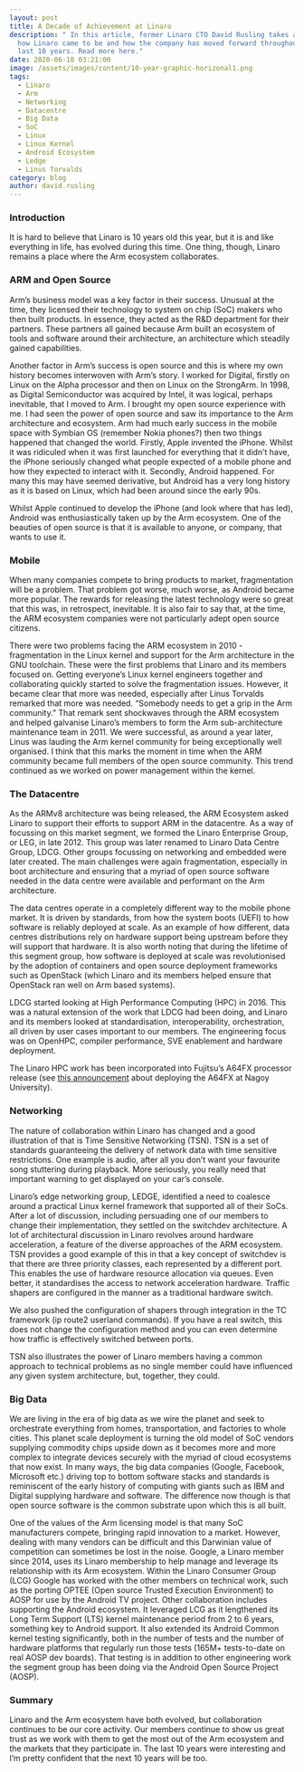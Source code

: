 ```yaml
---
layout: post
title: A Decade of Achievement at Linaro
description: " In this article, former Linaro CTO David Rusling takes a look at
  how Linaro came to be and how the company has moved forward throughout the
  last 10 years. Read more here."
date: 2020-06-18 03:21:00
image: /assets/images/content/10-year-graphic-horizonal1.png
tags:
  - Linaro
  - Arm
  - Networking
  - Datacentre
  - Big Data
  - SoC
  - Linux
  - Linux Kernel
  - Android Ecosystem
  - Ledge
  - Linus Torvalds
category: blog
author: david.rusling
---
```


### **Introduction**

It is hard to believe that Linaro is 10 years old this year, but it is and like everything in life, has evolved during this time. One thing, though, Linaro remains a place where the Arm ecosystem collaborates.

### **ARM and Open Source**

Arm’s business model was a key factor in their success. Unusual at the time, they licensed their technology to system on chip (SoC) makers who then built products. In essence, they acted as the R&D department for their partners. These partners all gained because Arm built an ecosystem of tools and software around their architecture, an architecture which steadily gained capabilities.

Another factor in Arm’s success is open source and this is where my own history becomes interwoven with Arm’s story. I worked for Digital, firstly on Linux on the Alpha processor and then on Linux on the StrongArm. In 1998, as Digital Semiconductor was acquired by Intel, it was logical, perhaps inevitable, that I moved to Arm. I brought my open source experience with me. I had seen the power of open source and saw its importance to the Arm architecture and ecosystem. Arm had much early success in the mobile space with Symbian OS (remember Nokia phones?) then two things happened that changed the world. Firstly, Apple invented the iPhone. Whilst it was ridiculed when it was first launched for everything that it didn’t have, the iPhone seriously changed what people expected of a mobile phone and how they expected to interact with it. Secondly, Android happened. For many this may have seemed derivative, but Android has a very long history as it is based on Linux, which had been around since the early 90s.

Whilst Apple continued to develop the iPhone (and look where that has led), Android was enthusiastically taken up by the Arm ecosystem. One of the beauties of open source is that it is available to anyone, or company, that wants to use it.

### **Mobile**

When many companies compete to bring products to market, fragmentation will be a problem. That problem got worse, much worse, as Android became more popular. The rewards for releasing the latest technology were so great that this was, in retrospect, inevitable. It is also fair to say that, at the time, the ARM ecosystem companies were not particularly adept open source citizens.

There were two problems facing the ARM ecosystem in 2010 - fragmentation in the Linux kernel and support for the Arm architecture in the GNU toolchain. These were the first problems that Linaro and its members focused on. Getting everyone’s Linux kernel engineers together and collaborating quickly started to solve the fragmentation issues. However, it became clear that more was needed, especially after Linus Torvalds remarked that more was needed. “Somebody needs to get a grip in the Arm community.” That remark sent shockwaves through the ARM ecosystem and helped galvanise Linaro’s members to form the Arm sub-architecture maintenance team in 2011. We were successful, as around a year later, Linus was lauding the Arm kernel community for being exceptionally well organised. I think that this marks the moment in time when the ARM community became full members of the open source community. This trend continued as we worked on power management within the kernel.

### **The Datacentre**

As the ARMv8 architecture was being released, the ARM Ecosystem asked Linaro to support their efforts to support ARM in the datacentre. As a way of focussing on this market segment, we formed the Linaro Enterprise Group, or LEG, in late 2012. This group was later renamed to Linaro Data Centre Group, LDCG. Other groups focussing on networking and embedded were later created. The main challenges were again fragmentation, especially in boot architecture and ensuring that a myriad of open source software needed in the data centre were available and performant on the Arm architecture.

The data centres operate in a completely different way to the mobile phone market. It is driven by standards, from how the system boots (UEFI) to how software is reliably deployed at scale. As an example of how different, data centres distributions rely on hardware support being upstream before they will support that hardware. It is also worth noting that during the lifetime of this segment group, how software is deployed at scale was revolutionised by the adoption of containers and open source deployment frameworks such as OpenStack (which Linaro and its members helped ensure that OpenStack ran well on Arm based systems).

LDCG started looking at High Performance Computing (HPC) in 2016. This was a natural extension of the work that LDCG had been doing, and Linaro and its members looked at standardisation, interoperability, orchestration, all driven by user cases important to our members. The engineering focus was on OpenHPC, compiler performance, SVE enablement and hardware deployment.

The Linaro HPC work has been incorporated into Fujitsu’s A64FX processor release (see [this announcement](https://www-techradar-com.cdn.ampproject.org/c/s/www.techradar.com/amp/news/little-known-japanese-cpu-threatens-to-make-nvidia-intel-and-amd-obsolete-in-hpc-market) about deploying the A64FX at Nagoy University).

### **Networking**

The nature of collaboration within Linaro has changed and a good illustration of that is Time Sensitive Networking (TSN). TSN is a set of standards guaranteeing the delivery of network data with time sensitive restrictions. One example is audio, after all you don’t want your favourite song stuttering during playback. More seriously, you really need that important warning to get displayed on your car’s console.

Linaro’s edge networking group, LEDGE, identified a need to coalesce around a practical Linux kernel framework that supported all of their SoCs. After a lot of discussion, including persuading one of our members to change their implementation, they settled on the switchdev architecture. A lot of architectural discussion in Linaro revolves around hardware acceleration, a feature of the diverse approaches of the ARM ecosystem. TSN provides a good example of this in that a key concept of switchdev is that there are three priority classes, each represented by a different port. This enables the use of hardware resource allocation via queues. Even better, it standardises the access to network acceleration hardware. Traffic shapers are configured in the manner as a traditional hardware switch.

We also pushed the configuration of shapers through integration in the TC framework (ip route2 userland commands). If you have a real switch, this does not change the configuration method and you can even determine how traffic is effectively switched between ports.

TSN also illustrates the power of Linaro members having a common approach to technical problems as no single member could have influenced any given system architecture, but, together, they could.

### **Big Data**

We are living in the era of big data as we wire the planet and seek to orchestrate everything from homes, transportation, and factories to whole cities. This planet scale deployment is turning the old model of SoC vendors supplying commodity chips upside down as it becomes more and more complex to integrate devices securely with the myriad of cloud ecosystems that now exist. In many ways, the big data companies (Google, Facebook, Microsoft etc.) driving top to bottom software stacks and standards is reminiscent of the early history of computing with giants such as IBM and Digital supplying hardware and software. The difference now though is that open source software is the common substrate upon which this is all built.

One of the values of the Arm licensing model is that many SoC manufacturers compete, bringing rapid innovation to a market. However, dealing with many vendors can be difficult and this Darwinian value of competition can sometimes be lost in the noise. Google, a Linaro member since 2014, uses its Linaro membership to help manage and leverage its relationship with its Arm ecosystem. Within the Linaro Consumer Group (LCG) Google has worked with the other members on technical work, such as the porting OPTEE (Open source Trusted Execution Environment) to AOSP for use by the Android TV project. Other collaboration includes supporting the Android ecosystem. It leveraged LCG as it lengthened its Long Term Support (LTS) kernel maintenance period from 2 to 6 years, something key to Android support. It also extended its Android Common kernel testing significantly, both in the number of tests and the number of hardware platforms that regularly run those tests (165M+ tests-to-date on real AOSP dev boards). That testing is in addition to other engineering work the segment group has been doing via the Android Open Source Project (AOSP).

### **Summary**

Linaro and the Arm ecosystem have both evolved, but collaboration continues to be our core activity. Our members continue to show us great trust as we work with them to get the most out of the Arm ecosystem and the markets that they participate in. The last 10 years were interesting and I’m pretty confident that the next 10 years will be too.